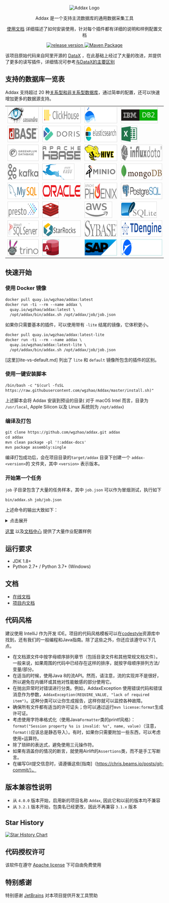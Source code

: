 <p align="center">
    <img alt="Addax Logo" src="https://github.com/wgzhao/Addax/blob/master/docs/images/logo.svg?raw=true" width="205" />
</p>
<p align="center">Addax 是一个支持主流数据库的通用数据采集工具</p>
<p align="center"><a href="https://wgzhao.github.io/Addax">使用文档</a> 详细描述了如何安装使用，针对每个插件都有详细的说明和样例配置文档 </p>
<p align="center">
   <a href="https://github.com/wgzhao/Addax/releases">
      <img src="https://img.shields.io/github/release/wgzhao/addax.svg" alt="release version"/>
    </a>
   <a href="https://github.com/wgzhao/Addax/workflows/Maven%20Package/badge.svg">
       <img src="https://github.com/wgzhao/Addax/workflows/Maven%20Package/badge.svg" alt="Maven Package" />
   </a>
</p>

该项目原始代码来自阿里开源的 [DataX](https://github.com/alibaba/datax) ，在此基础上经过了大量的改进，并提供了更多的读写插件，详细情况可参考[与DataX的主要区别](difference.md)

## 支持的数据库一览表

Addax 支持超过 20 种[关系型和非关系型数据库](support_data_sources.md)，通过简单的配置，还可以快速增加更多的数据源支持。

<table>
<tr>
<td><img src="./docs/images/logos/cassandra.svg" height="50px" alt="Cassandra" style="border: 1px solid #ddd;"></td>
<td><img src="./docs/images/logos/clickhouse.svg" height="50px" alt="Clickhouse" style="border: 1px solid #ddd;"></td>
<td><img src="./docs/images/logos/databend.svg" height="50px" alt="DataBend" style="border: 1px solid #ddd;"></td>
<td><img src="./docs/images/logos/db2.svg" height="50px" alt="IMB DB2" style="border: 1px solid #ddd;"></td>
</tr>
<tr>
<td><img src="./docs/images/logos/dbase.svg" height="50px" alt="dBase" style="border: 1px solid #ddd;"></td>
<td><img src="./docs/images/logos/doris.svg"  height="50px" alt="Doris" style="border: 1px solid #ddd;"></td>
<td><img src="./docs/images/logos/elasticsearch.svg" height="50px" alt="Elasticsearch" style="border: 1px solid #ddd;"></td>
<td><img src="./docs/images/logos/excel.svg" height="50px" alt="Excel" style="border: 1px solid #ddd;"></td>
</tr>
<tr>
<td><img src="./docs/images/logos/greenplum.svg" height="50px" alt="Greenplum" style="border: 1px solid #ddd;"></td>
<td><img src="./docs/images/logos/hbase.svg" height="50px" alt="Apache HBase" style="border: 1px solid #ddd;"></td>
<td><img src="./docs/images/logos/hive.svg" height="50px" alt="Hive" style="border: 1px solid #ddd;"></td>
<td><img src="./docs/images/logos/influxdata.svg" height="50px" alt="InfluxDB" style="border: 1px solid #ddd;"></td>
</tr>
<tr>
<td><img src="./docs/images/logos/kafka.svg" height="50px" alt="Kafka" style="border: 1px solid #ddd;"></td>
<td><img src="./docs/images/logos/kudu.svg" height="50px" alt="Kudu" style="border: 1px solid #ddd;"></td>
<td><img src="./docs/images/logos/minio.svg" height="50px" alt="MinIO" style="border: 1px solid #ddd;"></td>
<td><img src="./docs/images/logos/mongodb.svg" height="50px" alt="MongoDB" style="border: 1px solid #ddd;"></td>
</tr>
<tr>
<td><img src="./docs/images/logos/mysql.svg" height="50px" alt="MySQL" style="border: 1px solid #ddd;"></td>
<td><img src="./docs/images/logos/oracle.svg" height="50px" alt="Oracle" style="border: 1px solid #ddd;"></td>
<td><img src="./docs/images/logos/phoenix.svg" height="50px" alt="Phoenix" style="border: 1px solid #ddd;"></td>
<td><img src="./docs/images/logos/postgresql.svg" height="50px" alt="PostgreSQL" style="border: 1px solid #ddd;"></td>
</tr>
<tr>
<td><img src="./docs/images/logos/presto.svg" height="50px" alt="Presto" style="border: 1px solid #ddd;"></td>
<td><img src="./docs/images/logos/redis.svg" height="50px" alt="Redis" style="border: 1px solid #ddd;"></td>
<td><img src="./docs/images/logos/s3.svg" height="50px" alt="Amazon S3" style="border: 1px solid #ddd;"></td>
<td><img src="./docs/images/logos/sqlite.svg" height="50px" alt="SQLite" style="border: 1px solid #ddd;"></td>
</tr>
<tr>
<td><img src="./docs/images/logos/sqlserver.svg" height="50px" alt="SQLServer" style="border: 1px solid #ddd;"></td>
<td><img src="./docs/images/logos/starrocks.svg" height="50px" alt="Starrocks" style="border: 1px solid #ddd;"></td>
<td><img src="./docs/images/logos/sybase.svg" height="50px" alt="Sybase" style="border: 1px solid #ddd;"></td>
<td><img src="./docs/images/logos/tdengine.svg" height="50px" alt="TDengine"  style="border: 1px solid #ddd;"></td>
</tr>
<tr>
<td><img src="./docs/images/logos/trino.svg" height="50px" alt="Trino" style="border: 1px solid #ddd;"></td>
<td><img src="./docs/images/logos/access.svg" height="50px" alt="Access" style="border: 1px solid #add;"></td>
<td><img src="./docs/images/logos/sap.svg" height="50px" alt="SAP HANA" style="border: 1px solid #add;"></td>
<td><img src="./docs/images/logos/paimon.svg" height="50px" alt="Paimon" style="border: 1px solid #add;"></td>
</tr>
</table>

## 快速开始

### 使用 Docker 镜像

```shell
docker pull quay.io/wgzhao/addax:latest
docker run -ti --rm --name addax \
  quay.io/wgzhao/addax:latest \
  /opt/addax/bin/addax.sh /opt/addax/job/job.json
```
如果你只需要基本的插件，可以使用带有 `-lite` 结尾的镜像，它体积更小。

```shell
docker pull quay.io/wgzhao/addax:latest-lite
docker run -ti --rm --name addax \
  quay.io/wgzhao/addax:latest-lite \
  /opt/addax/bin/addax.sh /opt/addax/job/job.json
```

[这里][lite-vs-default.md] 列出了 `lite` 和 `default` 镜像所包含的插件的区别。

### 使用一键安装脚本

```shell
/bin/bash -c "$(curl -fsSL https://raw.githubusercontent.com/wgzhao/Addax/master/install.sh)"
```
上述脚本会将 Addax 安装到预设的目录( 对于 macOS Intel 而言，目录为 `/usr/local`,  Apple Silicon 以及 Linux 系统则为 `/opt/addax`)

### 编译及打包

```shell
git clone https://github.com/wgzhao/addax.git addax
cd addax
mvn clean package -pl '!:addax-docs'
mvn package assembly:single
```

编译打包成功后，会在项目目录的`target/addax` 目录下创建一个 `addax-<version>`的 文件夹，其中 `<version>` 表示版本。

### 开始第一个任务

`job` 子目录包含了大量的任务样本，其中 `job.json` 可以作为冒烟测试，执行如下

```shell
bin/addax.sh job/job.json
```

上述命令的输出大致如下：
<details>
<summary>点击展开</summary>

```shell
$bin/addax.sh job/job.json

 ___      _     _
 / _ \    | |   | |
/ /_\ \ __| | __| | __ ___  __
|  _  |/ _` |/ _` |/ _` \ \/ /
| | | | (_| | (_| | (_| |>  <
\_| |_/\__,_|\__,_|\__,_/_/\_\

:: Addax version ::    (v4.0.13-SNAPSHOT)

2023-05-14 11:43:38.040 [        main] INFO  VMInfo               - VMInfo# operatingSystem class => sun.management.OperatingSystemImpl
2023-05-14 11:43:38.062 [        main] INFO  Engine               -
{
	"setting":{
		"speed":{
			"byte":-1,
			"channel":1,
			"record":-1
		}
	},
	"content":{
		"reader":{
			"name":"streamreader",
			"parameter":{
				"sliceRecordCount":10,
				"column":[
					{
						"value":"addax",
						"type":"string"
					},
					{
						"value":19890604,
						"type":"long"
					},
					{
						"value":"1989-06-04 11:22:33 123456",
						"type":"date",
						"dateFormat":"yyyy-MM-dd HH:mm:ss SSSSSS"
					},
					{
						"value":true,
						"type":"bool"
					},
					{
						"value":"test",
						"type":"bytes"
					}
				]
			}
		},
		"writer":{
			"name":"streamwriter",
			"parameter":{
				"print":true,
				"encoding":"UTF-8"
			}
		}
	}
}

2023-05-14 11:43:38.092 [        main] INFO  JobContainer         - The jobContainer begins to process the job.
2023-05-14 11:43:38.107 [       job-0] INFO  JobContainer         - The Reader.Job [streamreader] perform prepare work .
2023-05-14 11:43:38.107 [       job-0] INFO  JobContainer         - The Writer.Job [streamwriter] perform prepare work .
2023-05-14 11:43:38.108 [       job-0] INFO  JobContainer         - Job set Channel-Number to 1 channel(s).
2023-05-14 11:43:38.108 [       job-0] INFO  JobContainer         - The Reader.Job [streamreader] is divided into [1] task(s).
2023-05-14 11:43:38.108 [       job-0] INFO  JobContainer         - The Writer.Job [streamwriter] is divided into [1] task(s).
2023-05-14 11:43:38.130 [       job-0] INFO  JobContainer         - The Scheduler launches [1] taskGroup(s).
2023-05-14 11:43:38.138 [ taskGroup-0] INFO  TaskGroupContainer   - The taskGroupId=[0] started [1] channels for [1] tasks.
2023-05-14 11:43:38.141 [ taskGroup-0] INFO  Channel              - The Channel set byte_speed_limit to -1, No bps activated.
2023-05-14 11:43:38.141 [ taskGroup-0] INFO  Channel              - The Channel set record_speed_limit to -1, No tps activated.
addax  19890604	1989-06-04 11:24:36	true	test
addax  19890604	1989-06-04 11:24:36	true	test
addax  19890604	1989-06-04 11:24:36	true	test
addax  19890604	1989-06-04 11:24:36	true	test
addax  19890604	1989-06-04 11:24:36	true	test
addax  19890604	1989-06-04 11:24:36	true	test
addax  19890604	1989-06-04 11:24:36	true	test
addax  19890604	1989-06-04 11:24:36	true	test
addax  19890604	1989-06-04 11:24:36	true	test
addax  19890604	1989-06-04 11:24:36	true	test
2023-05-14 11:43:41.157 [       job-0] INFO  AbstractScheduler    - The scheduler has completed all tasks.
2023-05-14 11:43:41.158 [       job-0] INFO  JobContainer         - The Writer.Job [streamwriter] perform post work.
2023-05-14 11:43:41.159 [       job-0] INFO  JobContainer         - The Reader.Job [streamreader] perform post work.
2023-05-14 11:43:41.162 [       job-0] INFO  StandAloneJobContainerCommunicator - Total 10 records, 260 bytes | Speed 86B/s, 3 records/s | Error 0 records, 0 bytes |  All Task WaitWriterTime 0.000s |  All Task WaitReaderTime 0.000s | Percentage 100.00%
2023-05-14 11:43:41.596 [       job-0] INFO  JobContainer         -
Job start  at             : 2023-05-14 11:43:38
Job end    at             : 2023-05-14 11:43:41
Job took secs             :                  3ss
Average   bps             :               86B/s
Average   rps             :              3rec/s
Number of rec             :                  10
Failed record             :                   0
```

</details>

[这里](core/src/main/job) 以及[文档中心](docs/assets/jobs) 提供了大量作业配置样例

## 运行要求

- JDK 1.8+
- Python 2.7+ / Python 3.7+ (Windows)

## 文档

- [在线文档](https://wgzhao.github.io/Addax/)
- [项目内文档](docs/index.md)

## 代码风格

建议使用 IntelliJ 作为开发 IDE。项目的代码风格模板可以在[codestyle](https://github.com/airlift/codestyle)资源库中找到，还有我们的一般编程和Java指南。除了这些之外，你还应该遵守以下几点。

* 在文档源文件中按字母顺序排列章节（包括目录文件和其他常规文档文件）。一般来说，如果周围的代码中已经存在这样的排序，就按字母顺序排列方法/变量/部分。
* 在适当的时候，使用Java 8的流API。然而，请注意，流的实现并不是很好，所以避免在内循环或其他对性能敏感的部分使用它。
* 在抛出异常时对错误进行分类。例如，AddaxException 使用错误代码和错误消息作为参数，`AddaxException(REQUIRE_VALUE, "lack of required item")`。这种分类可以让你生成报告，这样你就可以监控各种故障。
* 确保所有文件都有适当的许可证头；你可以通过运行`mvn license:format`生成许可证。
* 考虑使用字符串格式化（使用Java`Formatter`类的printf风格）：`format("Session property %s is invalid: %s", name, value)`（注意，`format()`应该总是静态导入）。有时，如果你只需要附加一些东西，可以考虑使用`+`运算符。
* 除了琐碎的表达式，避免使用三元操作符。
* 如果有涵盖你的情况的断言，就使用Airlift的`Assertions`类，而不是手工写断言。
* 在编写Git提交信息时，请遵循这些[指南]（https://chris.beams.io/posts/git-commit/）。

## 版本兼容性说明

- 从 `4.0.0` 版本开始，启用新的项目名称 `Addax`, 因此它和以前的版本均不兼容
- 从 `3.2.1` 版本开始，包类名已经更改，因此不再兼容 `3.1.x` 版本

## Star History

[![Star History Chart](https://api.star-history.com/svg?repos=wgzhao/Addax&type=Date)](https://star-history.com/#wgzhao/Addax&Date)

## 代码授权许可

该软件在遵守 [Apache license](/license.txt) 下可自由免费使用

## 特别感谢

特别感谢 [JetBrains](https://jb.gg/OpenSource) 对本项目提供开发工具赞助
